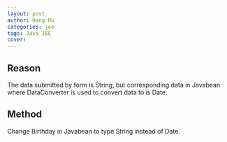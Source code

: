 ```yaml
---
layout: post
author: Hang Hu
categories: jee
tags: Java JEE 
cover: 
---
```


## Reason

The data submitted by form is String, but corresponding data in Javabean where DataConverter is used to convert data to is Date.
## Method

Change Birthday in Javabean to type String instead of Date.
